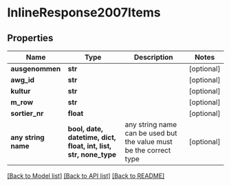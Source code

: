 # InlineResponse2007Items


## Properties
Name | Type | Description | Notes
------------ | ------------- | ------------- | -------------
**ausgenommen** | **str** |  | [optional] 
**awg_id** | **str** |  | [optional] 
**kultur** | **str** |  | [optional] 
**m_row** | **str** |  | [optional] 
**sortier_nr** | **float** |  | [optional] 
**any string name** | **bool, date, datetime, dict, float, int, list, str, none_type** | any string name can be used but the value must be the correct type | [optional]

[[Back to Model list]](../README.md#documentation-for-models) [[Back to API list]](../README.md#documentation-for-api-endpoints) [[Back to README]](../README.md)


